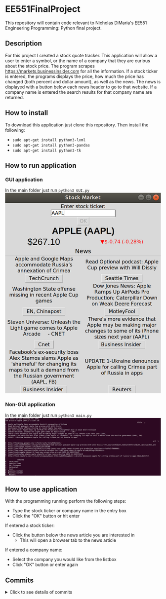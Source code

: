 # EE551FinalProject #
This repository will contain code relevant to Nicholas DiMaria's EE551 Engineering Programming: Python final project.

## Description ##
For this project I created a stock quote tracker. This application will allow a user to enter a symbol, or the name of a company that they are curious about the stock price. The program scrapes https://markets.businessinsider.com for all the information. If a stock ticker is entered, the programs displays the price, how much the price has changed (both percent and dollar amount), as well as the news. The news is displayed with a button below each news header to go to that website. If a company name is entered the search results for that company name are returned. 

## How to install ##
To download this application just clone this repository. Then install the following:
* `sudo apt-get install python3-lxml`
* `sudo apt-get install python3-pandas`
* `sudo apt-get install python3-tk`

## How to run application ##
### GUI application ###
In the main folder just run `python3 GUI.py`
![GUI Picture](/Images/GUI.png)

### Non-GUI application ###
In the main folder just run `python3 main.py`
![Non-GUI Picture](/Images/NonGUI.png)

## How to use application ##
With the programming running perform the following steps:
* Type the stock ticker or company name in the entry box
* Click the "OK" button or hit enter

If entered a stock ticker:
* Click the button below the news article you are interested in 
  * This will open a browser tab to the news article 
  
If entered a company name:
* Select the company you would like from the listbox
* Click "OK" button or enter again

## Commits ##
<details>
  <summary>Click to see details of commits</summary>
  <h3>Add web scraping functionality</h3>
  <ul>
    <li>Import lxml needs to be installed using <i>sudo apt-get install python3-lxml</i></li>
    <li>Inspect the elements of the webpage using right click -> inspect</li>
    <li>Using arrow in the top left hand corner of inspect</li>
    <li>Click element you need</li>
    <li>Right click the element and copy the full xpath</li>
    <li>Using <i>tree.xpath([path copied]/text())</i> and set equal to variable</li>
    <li>Variable will be a list</li>
    <li>Print first element of list</li>
  </ul>
  
  <h3>Add search functionality</h3>
  <ul>
    <li>Allow user to enter stock ticker</li>
    <li>Generate a URL by adding <i>/[stockTicker]-stock</i> to end of https://markets.businessinsider.com/stocks</li>
    <li>Use scraping methods from earlier to get stock prices</li>
  </ul>
  <h3>Add webscraping for tables</h3>
  <ul>
    <li>Allows user to enter name of company</li>
    <li>Shows in table form all stock tickers of companies that are returned</li>
    <li>Uses pandas to format data<i>sudo apt-get install python3-pandas</i></li>
    <li><i>displaySearch()</i> method found mostly from https://towardsdatascience.com/web-scraping-html-tables-with-python-c9baba21059</li>
  </ul>
  
  <h3>Add GUI</h3>
  <ul>
    <li>Add main.py file</li>
    <li>Going to be used for testing all the methods on the terminal</li>
    <li>Install tkinter <i>sudo apt-get install python3-tk</i></li>
    <li>Add GUI file</li>
    <li>Going to house all of the GUI that will call the methods</li>
    <li>Create basic GUI</li>
    <li>When a button is clicked makes call to <i>searchWebsite()</i></li>
    <li>Changes a label with the data received back from the method</li>
  </ul>
  
  <h3>Add Entry Box</h3>
  <ul>
    <li>When the button is clicked take data from the entry box</li>
    <li>Display the returned data in the label</li>
    <li>Add Listbox</li>
    <li>If a panadas dataframe is returned we display the data in a listbox rather than in text</li>
    <li><mark>Want to add the ability to select one item from the list box and click OK to submit</mark></li>
  </ul>
  <h3>Clear Listbox on Search</h3>
  <ul>
    <li>Simply clears the Listbox when a new stock is searched for</li>
  </ul>
  
  <h3>Allow selection from Listbox</h3>
  <ul>
    <li>When “ok” button is clicked we use a try-except statement</li>
    <li>If something in the Listbox is currently selected we do the search on that
      <ul>
        <li>Note: We do string manipulation to get the stock ticker from the end of the string selected</li>
      </ul>
    </li>
    <li>Otherwise we just search for what is currently in the textbox</li>
    <li>Also add code so that when a stock is searched from the Listbox selection, we replace the words in the entry box</li>
  </ul>
  
  <h3>Basic UI Changes</h3>
  <ul>
    <li>Change focus on the running of the application to the entry box</li>
    <li>Bind the enter key to the same function as clicking OK</li>
  </ul>
  
  <h3>Add Tests</h3>
  <ul>
    <li>Created file tests.py</li>
    <li>We run two tests on the search
       <ul>
         <li>First checks that when we type in APPL we get returned “The price of Apple (APPL) is”</li>
         <li>Second checks that if we type “apple” we got a pd dataframe </li>
      </ul>
    </li>
  </ul>
  
  <h3>Begin adding images</h3>
  <ul>
    <li>Adds some images so that an up or down arrow can be displayed</li>
  </ul>
  
  <h3>Add price increase or decrease </h3>
  <ul>
    <li>Add function <i>upOrDown()</i> in FinalProject.py which scrapes to see if there is an up or down arrow on the page        <ul>
      <li>Returns true if there is an up arrow or false if there is a down arrow</li>
      </ul>                                                                                                                 
    </li>
    <li>In GUI.py we add a new label called image</li>
    <li>We also add up and down arrow images as pgm 
      <ul>
        <li>Named <i>upArrow</i> and <i>downArrow</i></li>
      </ul>
    </li>
    <li>Call function <i>upOrDown()</i> and display the proper image using <i>image.config(image=[NameOfImage])</i></li>
  </ul>
  
  <h3>Add company class</h3>
  <ul>
  <li>On call to <i>searchWebsite()</i> an object of the company class is now returned
      <ul>
        <li>Returns true if there is an up arrow or false if there is a down arrow</li>
      </ul>                                                                                                                 
    </li>
    <li>In GUI.py we add a new label called image</li>
    <li>We also add up and down arrow images as pgm 
      <ul>
        <li>Company class contains the stock ticker, the company name and the price</li>
        <li>Soon to add whether the price of the stock is up or down </li>
      </ul>
    </li>
    <li>In the calls to searchWebsite() we now have to set it to an object
      <ul>
        <li>We then have to call the <i>getData()</i> on the class to print out the data like we did before</li>
      </ul>
    </li>
  </ul>
  
  <h3>Add check <i>upOrDown()</i> to <i>searchWebsite()</i></h3>
  <ul>
    <li>We are combining the <i>upOrDown()</i> method and the <i>searchWebsite()</i> 
        <ul>
          <li>This gets all the data at once so that multiple calls aren’t being done </li>
        </ul>                                                                                                               
    </li>
    <li>Had to add another attribute to the company class called <i>up</i> 
      <ul>
        <li>Had to account for this when creating a new class </li>
      </ul>
    </li>
    <li>When we want to use this data we just call <i>company.up</i> </li>
  </ul>
  
  <h3>Fix Layout and add price change</h3>
  <ul>
    <li>We now also grab the price change in both dollar amount and percentage  
        <ul>
          <li>These are added to the company class as a property call change</li>
        </ul>                                                                                                               
    </li>
    <li>Changed from using <i>pack()</i> to <i>grid()</i> 
      <ul>
        <li>Allows configuration of layout using <i>row=X</i> and <i>column =Y</i></li>
      </ul>
    </li>
    <li>Remove the pictures of the arrow
      <ul>
        <li>Instead we use text arrows</li>
        <li>Looks nicer and easier to deal with </li>
      </ul>
    </li>
    <li>Change the color of the text depending on if the price is up or down for the day
      <ul>
        <li>Use <i>fb=’[color]’</i></li>
      </ul>
    </li>
  </ul>
  
  <h3>Add news to Listbox on search of stock</h3>
  <ul>
    <li>When a stock is search displays news in the listbox  
        <ul>
          <li>Want to add that when you click on one you can somehow search?</li>
        </ul>                                                                                                               
    </li>
    <li>Need to fix when you enter a stock that searches website</li>
    <li>Need to fix some of the bad formatting </li>
  </ul>
  
  <h3>Split change to number and percent</h3>
  <ul>
    <li>We change the attribute <i>changeNumber</i> and <i>changePercent</i> 
        <ul>
          <li>Combine back together later</li>
        </ul>                                                                                                               
    </li>
    <li>When they were fetched together the program would fail when a search was done instead</li>
  </ul>
  
  <h3>Append url link to news</h3>
  <ul>
    <li>When we grab the news we now also want the link that it comes from</li>
    <li>In <i>displayNews()</i> method we grab all of the hrefs</li>
    <li> Then we create another column called <i>urls</i> for the dataframe
        <ul>
          <li>Just append the next href to this column every row of the table we loop through</li>
        </ul>                                                                                                               
    </li>
    <li>When iterating through the rows of the dataframe generate a dictionary
      <ul>
          <li>Contains both the title of the articles and the url</li>
      </ul> 
    </li>
    <li>Add a button called <i>search</i>
      <ul>
          <li>Set to disabled when there are search items in the listbox</li>
          <li>Set to enabled when there are news items in the listbox</li>
          <li>When click just prints the url in the terminal for now</li>
      </ul> 
    </li>
  </ul>
  
  <h3>Add Icon</h3>
  <ul>
    <li>Just adding an icon for the application</li>
  </ul>
  
  <h3>Small Changes</h3> 
  <ul>
    <li>Change the file path of icon</li>
    <li>Update loop for news from 1 to 0 to include all news articles</li>
  </ul>
  
  <h3>Launch browser on search click</h3> 
  <ul>
    <li>Uses <i>webbrowser.open(url,new=new)</i> to launch the browser with the URL of news article that is clicked</li>
    <li>Have to account for the edge case where the article is on their own website
      <ul>
        <li>They usually just point to the file</li>
        <li>We need to append https://markets.businessinsider.com to the beginning of the url and then it goes to the right place</li>
        <li>Just a simple if statement </li>
      </ul>
    </li>
  </ul>
  
  <h3>Fix button issues</h3> 
  <ul>
    <li>Add a global variable called <i>news</i>
      <ul>
        <li>Keeps track of if there is news in the listbox</li>
        <li>If there is news we make the enter button do a search</li>
      </ul>
    </li>
    <li>Also disable the “OK” button when the news is displayed</li>
    <li>Define a method called <i>callback</i> which is called every time something is changed in the textbox
      <ul>
        <li>We clear the listbox selection</li>
        <li>Re Enable the “OK” button</li>
        <li>Set news to false</li>
      </ul>
    </li>
    <li>Probably can eliminate the need for all of this we use just use two different listbox (for news and search).
      <ul>
        <li>Just hide them when they need to be</li>
      </ul>
    </li>
  </ul>
  
  <h3>Make multiple listbox</h3> 
  <ul>
    <li>Have news and searches in different listboxes
      <ul>
        <li>One is hidden and the other one is shown</li>
      </ul>
    </li>
    <li>Want to make it so the news are labels with buttons beneath </li>
  </ul>
  
  <h3>Start adding labels instead of listbox</h3> 
  <ul>
    <li>Instead of a listbox for news, we want labels 
      <ul>
        <li>Actually use messages</li>
        <li>Dynamically create labels (and buttons) for each of the news websites</li>
      </ul>
    </li>
    <li>Arranged in two columns </li>
    <li>As of right now buttons do nothing</li>
  </ul>
  
  <h3>Dynamically add buttons that go to websites</h3> 
  <ul>
    <li>Now add a command to each of the buttons
      <ul>
        <li>Calls <i>search()</i> method</li>
        <li>Uses lambda expression to assign the url needed</li>
      </ul>
    </li>
    <li>Fix url assignment
      <ul>
        <li>Was off by one</li>
      </ul>
    </li>
  </ul>
  
  <h3>Buttons display website name</h3> 
  <ul>
    <li>When we get title of news article and website, also grab the website name
      <ul>
        <li>Store as a separate column in pandas dataframe named “websites”</li>
      </ul>
    </li>
    <li>We assign this value to the title of the button</li>
  </ul>
  
  <h3>Fix parsing symbols</h3> 
  <ul>
    <li>Simply change <i>html.fromstring(page.content)</i> to <i>html.fromstring(page.text)</i></li>
  </ul>
  
  <h3>General UI Fixes and Part 2</h3> 
  <ul>
    <li>Add some padding to the news labels</li>
    <li>Change around stock, ticker, and prices</li>
  </ul>
  
  <h3>Fix File Structure</h3> 
  <ul>
    <li>Add folders to make application easier to understand
      <ul>
        <li>Had to change some of the imports in code</li>
      </ul>
    </li>
    <li>Add a few tests for <i>company</i> class</li>
    <li>Add comments for all methods</li>
  </ul>
  
  <h3>Small Fixes</h3>
  <ul>
    <li>Change the wrap size of the news articles</li>
    <li>Update file path in main.py</li>
  </ul>
  
  <h3>Add Screenshots</h3>
  <ul>
  <li>Add screenshots for the application for the GitHub page</li>
  </ul>
</details>
